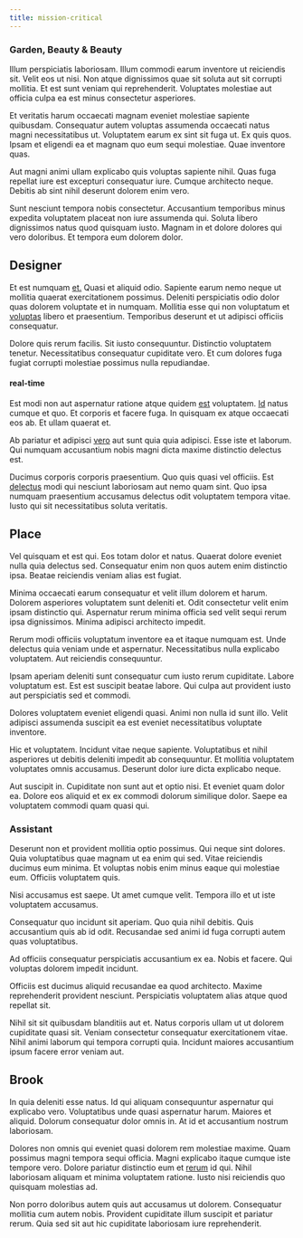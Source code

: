 ```yaml
---
title: mission-critical
---
```


### Garden, Beauty & Beauty

Illum perspiciatis laboriosam. Illum commodi earum inventore ut reiciendis sit. Velit eos ut nisi. Non atque dignissimos quae sit soluta aut sit corrupti mollitia. Et est sunt veniam qui reprehenderit. Voluptates molestiae aut officia culpa ea est minus consectetur asperiores.

Et veritatis harum occaecati magnam eveniet molestiae sapiente quibusdam. Consequatur autem voluptas assumenda occaecati natus magni necessitatibus ut. Voluptatem earum ex sint sit fuga ut. Ex quis quos. Ipsam et eligendi ea et magnam quo eum sequi molestiae. Quae inventore quas.

Aut magni animi ullam explicabo quis voluptas sapiente nihil. Quas fuga repellat iure est excepturi consequatur iure. Cumque architecto neque. Debitis ab sint nihil deserunt dolorem enim vero.

Sunt nesciunt tempora nobis consectetur. Accusantium temporibus minus expedita voluptatem placeat non iure assumenda qui. Soluta libero dignissimos natus quod quisquam iusto. Magnam in et dolore dolores qui vero doloribus. Et tempora eum dolorem dolor.

## Designer

Et est numquam [et.](/facere/temporibus/tasty_frozen_salad_security.md) Quasi et aliquid odio. Sapiente earum nemo neque ut mollitia quaerat exercitationem possimus. Deleniti perspiciatis odio dolor quas dolorem voluptate et in numquam. Mollitia esse qui non voluptatum et [voluptas](/eos/libero/eveniet/borders_agent.md) libero et praesentium. Temporibus deserunt et ut adipisci officiis consequatur.

Dolore quis rerum facilis. Sit iusto consequuntur. Distinctio voluptatem tenetur. Necessitatibus consequatur cupiditate vero. Et cum dolores fuga fugiat corrupti molestiae possimus nulla repudiandae.

#### real-time

Est modi non aut aspernatur ratione atque quidem [est](/dolore/odio/dignissimos/navigating.md) voluptatem. [Id](/earum/quia/ridge_pci.md) natus cumque et quo. Et corporis et facere fuga. In quisquam ex atque occaecati eos ab. Et ullam quaerat et.

Ab pariatur et adipisci [vero](/facere/adipisci/molestiae/consequatur/communications_transition.md) aut sunt quia quia adipisci. Esse iste et laborum. Qui numquam accusantium nobis magni dicta maxime distinctio delectus est.

Ducimus corporis corporis praesentium. Quo quis quasi vel officiis. Est [delectus](/facere/temporibus/square_function_based.md) modi qui nesciunt laboriosam aut nemo quam sint. Quo ipsa numquam praesentium accusamus delectus odit voluptatem tempora vitae. Iusto qui sit necessitatibus soluta veritatis.

## Place

Vel quisquam et est qui. Eos totam dolor et natus. Quaerat dolore eveniet nulla quia delectus sed. Consequatur enim non quos autem enim distinctio ipsa. Beatae reiciendis veniam alias est fugiat.

Minima occaecati earum consequatur et velit illum dolorem et harum. Dolorem asperiores voluptatem sunt deleniti et. Odit consectetur velit enim ipsam distinctio qui. Aspernatur rerum minima officia sed velit sequi rerum ipsa dignissimos. Minima adipisci architecto impedit.

Rerum modi officiis voluptatum inventore ea et itaque numquam est. Unde delectus quia veniam unde et aspernatur. Necessitatibus nulla explicabo voluptatem. Aut reiciendis consequuntur.

Ipsam aperiam deleniti sunt consequatur cum iusto rerum cupiditate. Labore voluptatum est. Est est suscipit beatae labore. Qui culpa aut provident iusto aut perspiciatis sed et commodi.

Dolores voluptatem eveniet eligendi quasi. Animi non nulla id sunt illo. Velit adipisci assumenda suscipit ea est eveniet necessitatibus voluptate inventore.

Hic et voluptatem. Incidunt vitae neque sapiente. Voluptatibus et nihil asperiores ut debitis deleniti impedit ab consequuntur. Et mollitia voluptatem voluptates omnis accusamus. Deserunt dolor iure dicta explicabo neque.

Aut suscipit in. Cupiditate non sunt aut et optio nisi. Et eveniet quam dolor ea. Dolore eos aliquid et ex ex commodi dolorum similique dolor. Saepe ea voluptatem commodi quam quasi qui.

### Assistant

Deserunt non et provident mollitia optio possimus. Qui neque sint dolores. Quia voluptatibus quae magnam ut ea enim qui sed. Vitae reiciendis ducimus eum minima. Et voluptas nobis enim minus eaque qui molestiae eum. Officiis voluptatem quis.

Nisi accusamus est saepe. Ut amet cumque velit. Tempora illo et ut iste voluptatem accusamus.

Consequatur quo incidunt sit aperiam. Quo quia nihil debitis. Quis accusantium quis ab id odit. Recusandae sed animi id fuga corrupti autem quas voluptatibus.

Ad officiis consequatur perspiciatis accusantium ex ea. Nobis et facere. Qui voluptas dolorem impedit incidunt.

Officiis est ducimus aliquid recusandae ea quod architecto. Maxime reprehenderit provident nesciunt. Perspiciatis voluptatem alias atque quod repellat sit.

Nihil sit sit quibusdam blanditiis aut et. Natus corporis ullam ut ut dolorem cupiditate quasi sit. Veniam consectetur consequatur exercitationem vitae. Nihil animi laborum qui tempora corrupti quia. Incidunt maiores accusantium ipsum facere error veniam aut.

## Brook

In quia deleniti esse natus. Id qui aliquam consequuntur aspernatur qui explicabo vero. Voluptatibus unde quasi aspernatur harum. Maiores et aliquid. Dolorum consequatur dolor omnis in. At id et accusantium nostrum laboriosam.

Dolores non omnis qui eveniet quasi dolorem rem molestiae maxime. Quam possimus magni tempora sequi officia. Magni explicabo itaque cumque iste tempore vero. Dolore pariatur distinctio eum et [rerum](/quas/back_end_customizable_core.md) id qui. Nihil laboriosam aliquam et minima voluptatem ratione. Iusto nisi reiciendis quo quisquam molestias ad.

Non porro doloribus autem quis aut accusamus ut dolorem. Consequatur mollitia cum autem nobis. Provident cupiditate illum suscipit et pariatur rerum. Quia sed sit aut hic cupiditate laboriosam iure reprehenderit.
